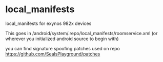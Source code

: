 local_manifests
===============

local_manifests for exynos 982x devices

This goes in /android/system/.repo/local_manifests/roomservice.xml
(or wherever you initialized android source to begin with)

you can find signature spoofing patches used on repo https://github.com/SealsPlayground/patches

